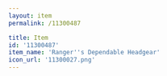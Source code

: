 ```yaml
---
layout: item
permalink: /11300487

title: Item
id: '11300487'
item_name: 'Ranger''s Dependable Headgear'
icon_url: '11300027.png'
---
```

